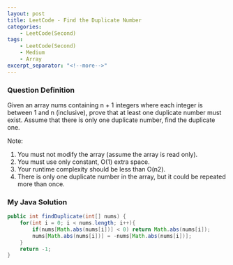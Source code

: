 ```yaml
---
layout: post
title: LeetCode - Find the Duplicate Number
categories:
    - LeetCode(Second)
tags:
    - LeetCode(Second)
    - Medium
    - Array
excerpt_separator: "<!--more-->"
---
```


### Question Definition
Given an array nums containing n + 1 integers where each integer is between 1 and n (inclusive), prove that at least one duplicate number must exist. Assume that there is only one duplicate number, find the duplicate one.
<!--more-->

Note:
1. You must not modify the array (assume the array is read only).
2. You must use only constant, O(1) extra space.
3. Your runtime complexity should be less than O(n2).
4. There is only one duplicate number in the array, but it could be repeated more than once.

### My Java Solution
```java
public int findDuplicate(int[] nums) {
    for(int i = 0; i < nums.length; i++){
        if(nums[Math.abs(nums[i])] < 0) return Math.abs(nums[i]);
        nums[Math.abs(nums[i])] = -nums[Math.abs(nums[i])];
    }
    return -1;
}
```